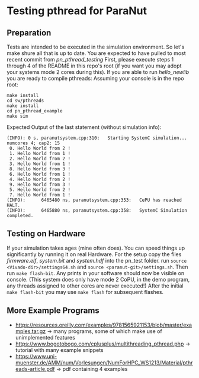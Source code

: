 # Testing pthread for ParaNut
## Preparation
Tests are intended to be executed in the simulation environment. So let's make shure all that is up to date. You are expected to have pulled to most recent commit from *pn_pthread_testing*
First, please execute steps 1 through 4 of the README in this repo's root (if you want you may adopt your systems mode 2 cores during this). If you are able to run *hello_newlib* you are ready to compile pthreads:
Assuming your console is in the repo root:
```
make install
cd sw/pthreads
make install
cd pn_pthread_example
make sim
```
Expected Output of the last statement (without simulation info):
```
(INFO): 0 s, paranutsystem.cpp:310:   Starting SystemC simulation...
numcores 4; cap2: 15
 0. Hello World from 2 !
 1. Hello World from 1 !
 2. Hello World from 2 !
 3. Hello World from 1 !
 8. Hello World from 3 !
 6. Hello World from 1 !
 4. Hello World from 2 !
 9. Hello World from 3 !
 5. Hello World from 2 !
 7. Hello World from 1 !
(INFO):      6465480 ns, paranutsystem.cpp:353:   CePU has reached HALT.
(INFO):      6465880 ns, paranutsystem.cpp:358:   SystemC Simulation completed.
```
## Testing on Hardware
If your simulation takes ages (mine often does). You can speed things up significantly by running it on real Hardware. For the setup copy the files *firmware.elf*, *system.bit* and *system.hdf* into the pn_test folder. run ```source <Vivado-dir>/settings64.sh``` and ```source <paranut-git>/settings.sh```. Then run ```make flash-bit```. Any prints in your software should now be visible on console. (This system does only have mode 2 CoPU, in the demo program, any threads assigned to other cores are never executed!)
After the initial ```make flash-bit``` you may use ```make flash``` for subsequent flashes.

## More Example Programs
* https://resources.oreilly.com/examples/9781565921153/blob/master/examples.tar.gz -> many programs, some of which make use of unimplemented features
* https://www.bogotobogo.com/cplusplus/multithreading_pthread.php -> tutorial with many example snippets
*  https://www.uni-muenster.de/AMM/num/Vorlesungen/NumForHPC_WS1213/Material/pthreads-article.pdf -> pdf containing 4 examples

